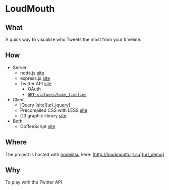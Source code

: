 # LoudMouth

## What
A quick way to visualize who Tweets the most from your timeline.

## How
* Server
  * node.js [site][url_node]
  * express.js [site][url_express]
  * Twitter API [site][url_twitter]
    * OAuth
    * [`GET statuses/home_timeline`][url_twitter_api]
* Client
  * jQuery [site][url_jquery]
  * Precompiled CSS with LESS [site][url_less]
  * D3 graphic library [site][url_d3]
* Both
  * CoffeeScript [site][url_coffeescript]

## Where
The project is hosted with [nodejitsu][url_nodejitsu] here:
[http://loudmouth.jit.su][url_demo]

## Why
To play with the Twitter API

[url_node]: http://www.nodejs.org
[url_express]: http://www.expressjs.com
[url_twitter]: https://dev.twitter.com/docs/api/1/get/statuses/home_timelinehttp://dev.twitter.com
[url_twitter_api]: https://dev.twitter.com/docs/auth/oauth
[url_less]: http://lesscss.org
[url_d3]: http://d3js.org
[url_coffeescript]: http://www.coffeescript.org
[url_nodejitsu]: http://www.nodejitsu.com
[url_demo]: http://loudmouth.jit.su
